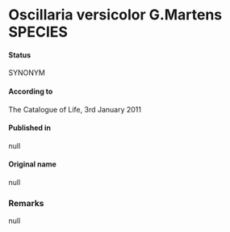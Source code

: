 Oscillaria versicolor G.Martens SPECIES
=======

#### Status
SYNONYM

#### According to
The Catalogue of Life, 3rd January 2011

#### Published in
null

#### Original name
null

### Remarks
null